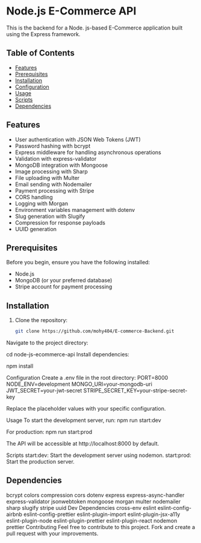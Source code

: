 # Node.js E-Commerce API

This is the backend for a Node. js-based E-Commerce application built using the Express framework.

## Table of Contents

- [Features](#features)
- [Prerequisites](#prerequisites)
- [Installation](#installation)
- [Configuration](#configuration)
- [Usage](#usage)
- [Scripts](#scripts)
- [Dependencies](#dependencies)

## Features

- User authentication with JSON Web Tokens (JWT)
- Password hashing with bcrypt
- Express middleware for handling asynchronous operations
- Validation with express-validator
- MongoDB integration with Mongoose
- Image processing with Sharp
- File uploading with Multer
- Email sending with Nodemailer
- Payment processing with Stripe
- CORS handling
- Logging with Morgan
- Environment variables management with dotenv
- Slug generation with Slugify
- Compression for response payloads
- UUID generation

## Prerequisites

Before you begin, ensure you have the following installed:

- Node.js
- MongoDB (or your preferred database)
- Stripe account for payment processing

## Installation

1. Clone the repository:

   ```bash
   git clone https://github.com/mohy404/E-commerce-Backend.git


Navigate to the project directory:

cd node-js-ecommerce-api
Install dependencies:


npm install

Configuration
Create a .env file in the root directory:
PORT=8000
NODE_ENV=development
MONGO_URI=your-mongodb-uri
JWT_SECRET=your-jwt-secret
STRIPE_SECRET_KEY=your-stripe-secret-key


Replace the placeholder values with your specific configuration.

Usage
To start the development server, run:
npm run start:dev

For production:
npm run start:prod

The API will be accessible at http://localhost:8000 by default.

Scripts
start:dev: Start the development server using nodemon.
start:prod: Start the production server.

## Dependencies
bcrypt
colors
compression
cors
dotenv
express
express-async-handler
express-validator
jsonwebtoken
mongoose
morgan
multer
nodemailer
sharp
slugify
stripe
uuid
Dev Dependencies
cross-env
eslint
eslint-config-airbnb
eslint-config-prettier
eslint-plugin-import
eslint-plugin-jsx-a11y
eslint-plugin-node
eslint-plugin-prettier
eslint-plugin-react
nodemon
prettier
Contributing
Feel free to contribute to this project. Fork and create a pull request with your improvements.
